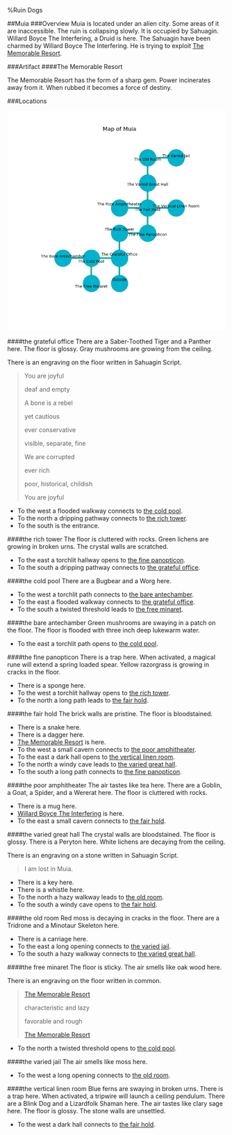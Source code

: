 %Ruin Dogs

##Muia
###Overview
Muia is located under an alien city. Some areas of it are inaccessible. The ruin is collapsing slowly. It is occupied by Sahuagin. <a name="Willard-Boyce-The-Interfering"></a>Willard Boyce The Interfering, a Druid is here. The Sahuagin have been charmed by Willard Boyce The Interfering. He  is trying to exploit [The Memorable Resort](#The-Memorable-Resort). 



###Artifact
####<a name="The-Memorable-Resort"></a>The Memorable Resort


The Memorable Resort has the form of a sharp gem. Power incinerates away from it. When rubbed it becomes a force of destiny. 





###Locations


![](../v2/images/Muia.png)

####<a name="the-grateful-office"></a>the grateful office
There are a Saber-Toothed Tiger and a Panther here. The floor is glossy. Gray mushrooms are growing from the ceiling. 

There is an engraving on the floor written in Sahuagin Script. 

> You are joyful
>
> deaf and empty
>
> A bone is a rebel
>
> yet cautious
>
> ever conservative
>
> visible, separate, fine
>
> We are corrupted
>
> ever rich
>
> poor, historical, childish
>
> You are joyful
>


* To the west a flooded walkway connects to [the cold pool](#the-cold-pool).
* To the north a dripping pathway connects to [the rich tower](#the-rich-tower).
* To the south is the entrance.


####<a name="the-rich-tower"></a>the rich tower
The floor is cluttered with rocks. Green lichens are growing in broken urns. The crystal walls are scratched. 



* To the east a torchlit hallway opens to [the fine panopticon](#the-fine-panopticon).
* To the south a dripping pathway connects to [the grateful office](#the-grateful-office).


####<a name="the-cold-pool"></a>the cold pool
There are a Bugbear and a Worg here. 



* To the west a torchlit path connects to [the bare antechamber](#the-bare-antechamber).
* To the east a flooded walkway connects to [the grateful office](#the-grateful-office).
* To the south a twisted threshold leads to [the free minaret](#the-free-minaret).


####<a name="the-bare-antechamber"></a>the bare antechamber
Green mushrooms are swaying in a patch on the floor. The floor is flooded with three inch deep lukewarm water. 



* To the east a torchlit path opens to [the cold pool](#the-cold-pool).


####<a name="the-fine-panopticon"></a>the fine panopticon
There is a trap here. When activated, a magical rune will extend a spring loaded spear. Yellow razorgrass is growing in cracks in the floor. 



* There is a sponge here.
* To the west a torchlit hallway opens to [the rich tower](#the-rich-tower).
* To the north a long path leads to [the fair hold](#the-fair-hold).


####<a name="the-fair-hold"></a>the fair hold
The brick walls are pristine. The floor is bloodstained. 



* There is a snake here.
* There is a dagger here.
* [The Memorable Resort](#The-Memorable-Resort) is here.
* To the west a small cavern connects to [the poor amphitheater](#the-poor-amphitheater).
* To the east a dark hall opens to [the vertical linen room](#the-vertical-linen-room).
* To the north a windy cave leads to [the varied great hall](#the-varied-great-hall).
* To the south a long path connects to [the fine panopticon](#the-fine-panopticon).


####<a name="the-poor-amphitheater"></a>the poor amphitheater
The air tastes like tea here. There are a Goblin, a Goat, a Spider, and a Wererat here. The floor is cluttered with rocks. 



* There is a mug here.
* [Willard Boyce The Interfering](#Willard-Boyce-The-Interfering) is here.
* To the east a small cavern connects to [the fair hold](#the-fair-hold).


####<a name="the-varied-great-hall"></a>the varied great hall
The crystal walls are bloodstained. The floor is glossy. There is a Peryton here. White lichens are decaying from the ceiling. 

There is an engraving on a stone written in Sahuagin Script. 

> I am lost in Muia.
>


* There is a key here.
* There is a whistle here.
* To the north a hazy walkway leads to [the old room](#the-old-room).
* To the south a windy cave opens to [the fair hold](#the-fair-hold).


####<a name="the-old-room"></a>the old room
Red moss is decaying in cracks in the floor. There are a Tridrone and a Minotaur Skeleton here. 



* There is a carriage here.
* To the east a long opening connects to [the varied jail](#the-varied-jail).
* To the south a hazy walkway connects to [the varied great hall](#the-varied-great-hall).


####<a name="the-free-minaret"></a>the free minaret
The floor is sticky. The air smells like oak wood here. 

There is an engraving on the floor written in common. 

> [The Memorable Resort](#The-Memorable-Resort)
>
> characteristic and lazy
>
> favorable and rough
>
> [The Memorable Resort](#The-Memorable-Resort)
>


* To the north a twisted threshold opens to [the cold pool](#the-cold-pool).


####<a name="the-varied-jail"></a>the varied jail
The air smells like moss here. 



* To the west a long opening connects to [the old room](#the-old-room).


####<a name="the-vertical-linen-room"></a>the vertical linen room
Blue ferns are swaying in broken urns. There is a trap here. When activated, a tripwire will launch a ceiling pendulum. There are a Blink Dog and a Lizardfolk Shaman here. The air tastes like clary sage here. The floor is glossy. The stone walls are unsettled. 



* To the west a dark hall connects to [the fair hold](#the-fair-hold).


